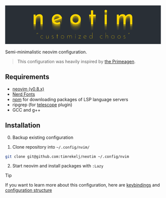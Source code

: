 ![neotim](./docs/neotim.png)

Semi-minimalistic neovim configuration. 

> This configuration was heavily inspired by [the Primeagen](https://www.youtube.com/watch?v=w7i4amO_zaE).

## Requirements
 - [neovim (v0.8.x)](https://github.com/neovim/neovim/releases/tag/v0.7.2)
 - [Nerd Fonts](https://www.nerdfonts.com/font-downloads)
 - [npm](https://github.com/npm/cli) for downloading packages of LSP language servers
 - ripgrep (for [telescope](https://github.com/nvim-telescope/telescope.nvim) plugin)
 - GCC and g++

## Installation

0. Backup  existing configuration

1. Clone repository into `~/.config/nvim/`

```sh
git clone git@github.com:timrekelj/neotim ~/.config/nvim
```

2. Start neovim and install packages with `:Lazy`

> [!TIP]
> If you want to learn more about this configuration, here are [keybindings](./docs/keybindings.md) and [configuration structure](./docs/structure.md)
